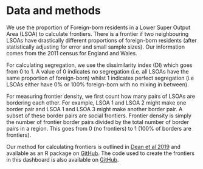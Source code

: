 
# Data and methods

We use the proportion of Foreign-born residents in a Lower Super Output Area (LSOA) to calculate frontiers. There is a frontier if two neighbouring LSOAs have drastically different proportions of foreign-born residents (after statistically adjusting for error and small sample sizes). Our information comes from the 2011 census for England and Wales. 

For calculating segregation, we use the dissimilarity index (DI) which goes from 0 to 1. A value of 0 indicates no segregation (i.e. all LSOAs have the same proportion of foreign-born) whilst 1 indicates perfect segregation (i.e LSOAs either have 0% or 100% foreign-born with no mixing in between). 

For measuring frontier density, we first count how many pairs of LSOAs are bordering each other. For example, LSOA 1 and LSOA 2 might make one border pair and LSOA 1 and LSOA 3 might make another border pair.  A subset of these border pairs are social frontiers. Frontier density is simply the number of frontier border pairs divided by the total number of border pairs in a region. This goes from 0 (no frontiers) to 1 (100% of borders are frontiers). 

Our method for calculating frontiers is outlined in [Dean et al 2019](https://doi.org/10.1111/tesg.12316) and available as an R package on [GitHub](https://github.com/life-at-the-frontier/socialFrontiers). The code used to create the frontiers in this dashboard is also available on [GitHub](https://github.com/life-at-the-frontier/detect-uk-frontiers).  
